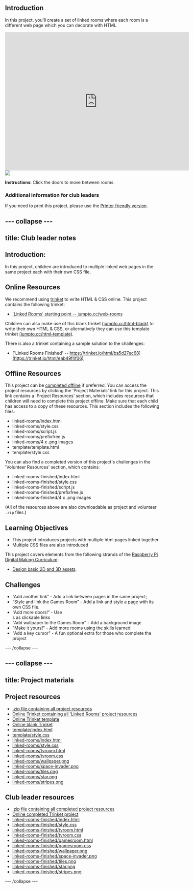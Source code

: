 ## Introduction

In this project, you'll create a set of linked rooms where each room is a different web page which you can decorate with HTML. 

<div class="trinket">
  <iframe src="https://trinket.io/embed/html/eab49f4f06?outputOnly=true&start=result" width="600" height="450" frameborder="0" marginwidth="0" marginheight="0" allowfullscreen>
  </iframe>
  <img src="images/rooms-hall-finished.png">
</div>

__Instructions__: Click the doors to move between rooms.

### Additional information for club leaders

If you need to print this project, please use the [Printer friendly version](https://projects.raspberrypi.org/en/projects/linked-rooms/print).

--- collapse ---
---
title: Club leader notes
---

## Introduction:

In this project, children are introduced to multiple linked web pages in the same project each with their own CSS file. 

## Online Resources

We recommend using [trinket](https://trinket.io/) to write HTML & CSS online. This project contains the following trinket:

+ ['Linked Rooms' starting point  -- jumpto.cc/web-rooms](https://trinket.io/html/f1486ddb24)

Children can also make use of this blank trinket [(jumpto.cc/html-blank)](http://jumpto.cc/html-blank) to write their own HTML & CSS, or alternatively they can use this template trinket [(jumpto.cc/html-template)](http://jumpto.cc/html-template).

There is also a trinket containing a sample solution to the challenges:

+ ['Linked Rooms Finished' -- https://trinket.io/html/ba5d27ec68](https://trinket.io/html/eab49f4f06)

## Offline Resources

This project can be [completed offline](https://rpf.io/html-offline) if preferred. You can access the project resources by clicking the 'Project Materials' link for this project. This link contains a 'Project Resources' section, which includes resources that children will need to complete this project offline. Make sure that each child has access to a copy of these resources. This section includes the following files:

+ linked-rooms/index.html
+ linked-rooms/style.css
+ linked-rooms/script.js
+ linked-rooms/prefixfree.js
+ linked-rooms/4 x .png images
+ template/template.html
+ template/style.css

You can also find a completed version of this project's challenges in the 'Volunteer Resources' section, which contains:

+ linked-rooms-finished/index.html
+ linked-rooms-finished/style.css
+ linked-rooms-finished/script.js
+ linked-rooms-finished/prefixfree.js
+ linked-rooms-finished/4 x .png images

(All of the resources above are also downloadable as project and volunteer `.zip` files.)

## Learning Objectives

+ This project introduces projects with multiple html pages linked together
+ Multiple CSS files are also introduced

This project covers elements from the following strands of the [Raspberry Pi Digital Making Curriculum](http://rpf.io/curriculum):

+ [Design basic 2D and 3D assets](https://www.raspberrypi.org/curriculum/design/creator).

## Challenges

+ “Add another link” - Add a link between pages in the same project;
+ “Style and link the Games Room” - Add a link and style a page with its own CSS file. 
+ “Add more doors!” - Use <div>s as clickable links
+ "Add wallpaper to the Games Room" - Add a background image
+ "Make it yours!" - Add more rooms using the skills learned
+ "Add a key cursor" - A fun optional extra for those who complete the project

--- /collapse ---

--- collapse ---
---
title: Project materials
---

## Project resources

* [.zip file containing all project resources](https://rpf.io/p/en/linked-rooms-go)
* [Online Trinket containing all 'Linked Rooms' project resources](http://jumpto.cc/web-rooms)
* [Online Trinket template](http://jumpto.cc/trinket-template)
* [Online blank Trinket](http://jumpto.cc/trinket-blank)
* [template/index.html](resources/template-index.html)
* [template/style.css](resources/template-style.css)
* [linked-rooms/index.html](resources/linked-rooms-index.html)
* [linked-rooms/style.css](resources/linked-rooms-style.css)
* [linked-rooms/tvroom.html](resources/linked-rooms-tvroom.html)
* [linked-rooms/tvroom.css](resources/linked-rooms-tvroom.css)
* [linked-rooms/wallpaper.png](resources/linked-rooms-wallpaper.png)
* [linked-rooms/space-invader.png](resources/linked-rooms-space-invader.png)
* [linked-rooms/tiles.png](resources/linked-rooms-tiles.png)
* [linked-rooms/star.png](resources/linked-rooms-star.png)
* [linked-rooms/stripes.png](resources/linked-rooms-stripes.png)

## Club leader resources

* [.zip file containing all completed project resources](https://rpf.io/p/en/linked-rooms-go)
* [Online completed Trinket project](https://trinket.io/html/eab49f4f06)
* [linked-rooms-finished/index.html](resources/linked-rooms-finished-index.html)
* [linked-rooms-finished/style.css](resources/linked-rooms-finished-style.css)
* [linked-rooms-finished/tvroom.html](resources/linked-rooms-finished-tvroom.html)
* [linked-rooms-finished/tvroom.css](resources/linked-rooms-finished-tvroom.css)
* [linked-rooms-finished/gamesroom.html](resources/linked-rooms-finished-gamesroom.html)
* [linked-rooms-finished/gamesroom.css](resources/linked-rooms-finished-gamesroom.css)
* [linked-rooms-finished/wallpaper.png](resources/linked-rooms-finished-wallpaper.png)
* [linked-rooms-finished/space-invader.png](resources/linked-rooms-finished-space-invader.png)
* [linked-rooms-finished/tiles.png](resources/linked-rooms-finished-tiles.png)
* [linked-rooms-finished/star.png](resources/linked-rooms-finished-star.png)
* [linked-rooms-finished/stripes.png](resources/linked-rooms-finished-stripes.png)

--- /collapse ---
